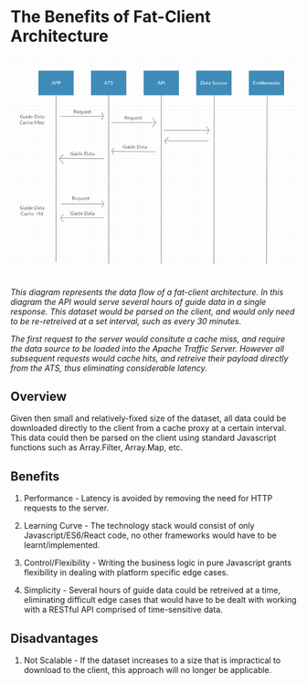 # The Benefits of Fat-Client Architecture

![alt tag](https://github.com/everythingspirals/kaleidoscope/blob/master/docs/diagram.jpg)

*This diagram represents the data flow of a fat-client architecture. In this diagram the API would serve several hours of guide data in a single response. This dataset would be parsed on the client, and would only need to be re-retreived at a set interval, such as every 30 minutes.*

*The first request to the server would consitute a cache miss, and require the data source to be loaded into the Apache Traffic Server. However all subsequent requests would cache hits, and retreive their payload directly from the ATS, thus eliminating considerable latency.*

## Overview

Given then small and relatively-fixed size of the dataset, all data could be downloaded directly to the client from a cache proxy at a certain interval. This data could then be parsed on the client using standard Javascript functions such as Array.Filter, Array.Map, etc.

## Benefits

1. Performance - Latency is avoided by removing the need for HTTP requests to the server.

2. Learning Curve - The technology stack would consist of only Javascript/ES6/React code, no other frameworks would have to be learnt/implemented.

3. Control/Flexibility - Writing the business logic in pure Javascript grants flexibility in dealing with platform specific edge cases.

4. Simplicity - Several hours of guide data could be retreived at a time, eliminating difficult edge cases that would have to be dealt with working with a RESTful API comprised of time-sensitive data.


## Disadvantages

1. Not Scalable - If the dataset increases to a size that is impractical to download to the client, this approach will no longer be applicable.
